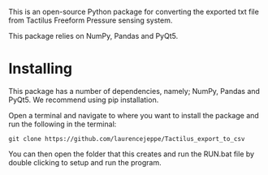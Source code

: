 This is an open-source Python package for converting the exported txt file from Tactilus Freeform Pressure sensing system.

This package relies on NumPy, Pandas and PyQt5. 

# Installing

This package has a number of dependencies, namely; NumPy, Pandas and PyQt5. We recommend using pip installation.

Open a terminal and navigate to where you want to install the package and run the following in the terminal:

```
git clone https://github.com/laurencejeppe/Tactilus_export_to_csv
```

You can then open the folder that this creates and run the RUN.bat file by double clicking to setup and run the program.

